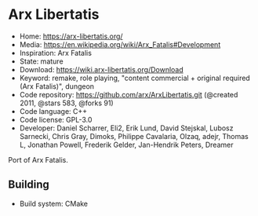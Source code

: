 # Arx Libertatis

- Home: https://arx-libertatis.org/
- Media: https://en.wikipedia.org/wiki/Arx_Fatalis#Development
- Inspiration: Arx Fatalis
- State: mature
- Download: https://wiki.arx-libertatis.org/Download
- Keyword: remake, role playing, "content commercial + original required (Arx Fatalis)", dungeon
- Code repository: https://github.com/arx/ArxLibertatis.git (@created 2011, @stars 583, @forks 91)
- Code language: C++
- Code license: GPL-3.0
- Developer: Daniel Scharrer, Eli2, Erik Lund, David Stejskal, Lubosz Sarnecki, Chris Gray, Dimoks, Philippe Cavalaria, Olzaq, adejr, Thomas L, Jonathan Powell, Frederik Gelder, Jan-Hendrik Peters, Dreamer

Port of Arx Fatalis.

## Building

- Build system: CMake

